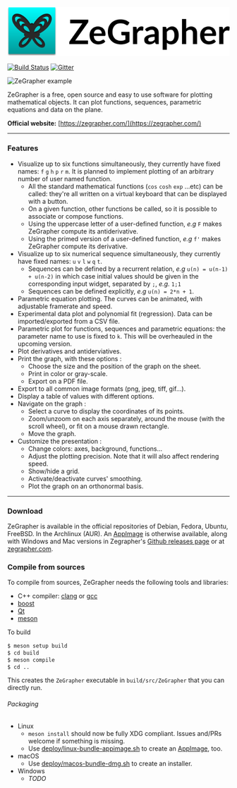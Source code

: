 ![ZeGrapher logo with name](ZeGrapher_named_logo.svg)

[![Build Status](https://travis-ci.org/AdelKS/ZeGrapher.svg?branch=master)](https://travis-ci.org/AdelKS/ZeGrapher)
[![Gitter](https://badges.gitter.im/ZeGrapher/community.svg)](https://gitter.im/ZeGrapher/community?utm_source=badge&utm_medium=badge&utm_campaign=pr-badge)

![ZeGrapher example](https://zegrapher.com/screenshots/index.png)

ZeGrapher is a free, open source and easy to use software for plotting mathematical objects. It can plot functions, sequences, parametric equations and data on the plane.

**Official website:** [https://zegrapher.com/](https://zegrapher.com/)

------------------------------------
### Features
- Visualize up to six functions simultaneously, they currently have fixed names: `f` `g` `h` `p` `r` `m`. It is planned to implement plotting of an arbitrary number of user named function.
    - All the standard mathematical functions (`cos` `cosh` `exp` ...etc) can be called: they're all written on a virtual keyboard that can be displayed with a button.
    - On a given function, other functions be called, so it is possible to associate or compose functions.
    - Using the uppercase letter of a user-defined function, _e.g_ `F` makes ZeGrapher compute its antiderivative.
    - Using the primed version of a user-defined function, _e.g_ `f'` makes ZeGrapher compute its derivative.
- Visualize up to six numerical sequence simultaneously, they currently have fixed names: `u` `v` `l` `w` `q` `t`.
    - Sequences can be defined by a recurrent relation, _e.g_ `u(n) = u(n-1) + u(n-2)` in which case initial values should be given in the corresponding input widget, separated by `;`, _e.g._ `1;1`
    - Sequences can be defined explicitly, _e.g_ `u(n) = 2*n + 1`.
- Parametric equation plotting. The curves can be animated, with adjustable framerate and speed.
- Experimental data plot and polynomial fit (regression). Data can be imported/exported from a CSV file.
- Parametric plot for functions, sequences and parametric equations: the parameter name to use is fixed to `k`. This will be overheauled in the upcoming version.
- Plot derivatives and antiderviatives.
- Print the graph, with these options :
    -   Choose the size and the position of the graph on the sheet.
    -   Print in color or gray-scale.
    -   Export on a PDF file.
- Export to all common image formats (png, jpeg, tiff, gif...).
- Display a table of values with different options.
- Navigate on the graph :
    -   Select a curve to display the coordinates of its points.
    -   Zoom/unzoom on each axis separately, around the mouse (with the scroll wheel), or fit on a mouse drawn rectangle.
    -   Move the graph.
- Customize the presentation :
    -   Change colors: axes, background, functions...
    -   Adjust the plotting precision. Note that it will also affect rendering speed.
    -   Show/hide a grid.
    -   Activate/deactivate curves\' smoothing.
    -   Plot the graph on an orthonormal basis.
------------------------------------------
### Download
ZeGrapher is available in the official repositories of Debian, Fedora, Ubuntu, FreeBSD. In the Archlinux (AUR). An [AppImage](https://appimage.org/) is otherwise available, along with Windows and Mac versions in Zegrapher's [Github releases page](https://github.com/AdelKS/ZeGrapher/releases) or at [zegrapher.com](https://zegrapher.com/).

### Compile from sources
To compile from sources, ZeGrapher needs the following tools and libraries:
- C++ compiler: [clang](https://clang.llvm.org/) or [gcc](https://gcc.gnu.org/)
- [boost](https://www.boost.org/)
- [Qt](https://www.qt.io)
- [meson](mesonbuild.com)

To build
```shell
$ meson setup build
$ cd build
$ meson compile
$ cd ..
```
This creates the `ZeGrapher` executable in `build/src/ZeGrapher` that you can directly run.

###### Packaging

- Linux
  - `meson install` should now be fully XDG compliant. Issues and/PRs welcome if something is missing.
  - Use [deploy/linux-bundle-appimage.sh](./deploy/linux-bundle-appimage.sh) to create an [AppImage](https://appimage.org/), too.
- macOS
  - Use [deploy/macos-bundle-dmg.sh](deploy/macos-bundle-dmg.sh) to create an installer.
- Windows
  - _TODO_
